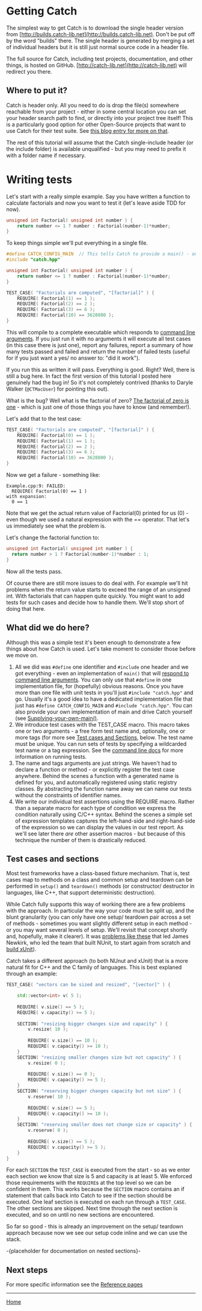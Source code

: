 # Getting Catch

The simplest way to get Catch is to download the single header version from [http://builds.catch-lib.net](http://builds.catch-lib.net). Don't be put off by the word "builds" there. The single header is generated by merging a set of individual headers but it is still just normal source code in a header file.

The full source for Catch, including test projects, documentation, and other things, is hosted on GitHub. [http://catch-lib.net](http://catch-lib.net) will redirect you there.


## Where to put it?

Catch is header only. All you need to do is drop the file(s) somewhere reachable from your project - either in some central location you can set your header search path to find, or directly into your project tree itself! This is a particularly good option for other Open-Source projects that want to use Catch for their test suite. See [this blog entry for more on that](http://www.levelofindirection.com/journal/2011/5/27/unit-testing-in-c-and-objective-c-just-got-ridiculously-easi-1.html). 

The rest of this tutorial will assume that the Catch single-include header (or the include folder) is available unqualified - but you may need to prefix it with a folder name if necessary.

# Writing tests

Let's start with a really simple example. Say you have written a function to calculate factorials and now you want to test it (let's leave aside TDD for now). 

```c++
unsigned int Factorial( unsigned int number ) {
    return number <= 1 ? number : Factorial(number-1)*number;
}
```

To keep things simple we'll put everything in a single file.

```c++
#define CATCH_CONFIG_MAIN  // This tells Catch to provide a main() - only do this in one cpp file
#include "catch.hpp"

unsigned int Factorial( unsigned int number ) {
    return number <= 1 ? number : Factorial(number-1)*number;
}

TEST_CASE( "Factorials are computed", "[factorial]" ) {
    REQUIRE( Factorial(1) == 1 );
    REQUIRE( Factorial(2) == 2 );
    REQUIRE( Factorial(3) == 6 );
    REQUIRE( Factorial(10) == 3628800 );
}
```

This will compile to a complete executable which responds to [command line arguments](command-line.md). If you just run it with no arguments it will execute all test cases (in this case there is just one), report any failures, report a summary of how many tests passed and failed and return the number of failed tests (useful for if you just want a yes/ no answer to: "did it work").

If you run this as written it will pass. Everything is good. Right?
Well, there is still a bug here. In fact the first version of this tutorial I posted here genuinely had the bug in! So it's not completely contrived (thanks to Daryle Walker (```@CTMacUser```) for pointing this out).

What is the bug? Well what is the factorial of zero?
[The factorial of zero is one](http://mathforum.org/library/drmath/view/57128.html) - which is just one of those things you have to know (and remember!).

Let's add that to the test case:

```c++
TEST_CASE( "Factorials are computed", "[factorial]" ) {
    REQUIRE( Factorial(0) == 1 );
    REQUIRE( Factorial(1) == 1 );
    REQUIRE( Factorial(2) == 2 );
    REQUIRE( Factorial(3) == 6 );
    REQUIRE( Factorial(10) == 3628800 );
}
```

Now we get a failure - something like:

```
Example.cpp:9: FAILED:
  REQUIRE( Factorial(0) == 1 )
with expansion:
  0 == 1
```

Note that we get the actual return value of Factorial(0) printed for us (0) - even though we used a natural expression with the == operator. That let's us immediately see what the problem is.

Let's change the factorial function to:

```c++
unsigned int Factorial( unsigned int number ) {
  return number > 1 ? Factorial(number-1)*number : 1;
}
```

Now all the tests pass.

Of course there are still more issues to do deal with. For example we'll hit problems when the return value starts to exceed the range of an unsigned int. With factorials that can happen quite quickly. You might want to add tests for such cases and decide how to handle them. We'll stop short of doing that here.

## What did we do here?

Although this was a simple test it's been enough to demonstrate a few things about how Catch is used. Let's take moment to consider those before we move on.

1. All we did was ```#define``` one identifier and ```#include``` one header and we got everything - even an implementation of ```main()``` that will [respond to command line arguments](command-line.md). You can only use that ```#define``` in one implementation file, for (hopefully) obvious reasons. Once you have more than one file with unit tests in you'll just ```#include "catch.hpp"``` and go. Usually it's a good idea to have a dedicated implementation file that just has ```#define CATCH_CONFIG_MAIN``` and ```#include "catch.hpp"```. You can also provide your own implementation of main and drive Catch yourself (see [Supplying-your-own-main()](own-main.md).
2. We introduce test cases with the TEST_CASE macro. This macro takes one or two arguments - a free form test name and, optionally, one or more tags (for more see <a href="#testCasesAndSections">Test cases and Sections</a>, below. The test name must be unique. You can run sets of tests by specifying a wildcarded test name or a tag expression. See the [command line docs](command-line.md) for more information on running tests.
3. The name and tags arguments are just strings. We haven't had to declare a function or method - or explicitly register the test case anywhere. Behind the scenes a function with a generated name is defined for you, and automatically registered using static registry classes. By abstracting the function name away we can name our tests without the constraints of identifier names.
4. We write our individual test assertions using the REQUIRE macro. Rather than a separate macro for each type of condition we express the condition naturally using C/C++ syntax. Behind the scenes a simple set of expression templates captures the left-hand-side and right-hand-side of the expression so we can display the values in our test report. As we'll see later there _are_ other assertion macros - but because of this technique the number of them is drastically reduced.

<a id="testCasesAndSections"></a>
## Test cases and sections

Most test frameworks have a class-based fixture mechanism. That is, test cases map to methods on a class and common setup and teardown can be performed in ```setup()``` and ```teardown()``` methods (or constructor/ destructor in languages, like C++, that support deterministic destruction).

While Catch fully supports this way of working there are a few problems with the approach. In particular the way your code must be split up, and the blunt granularity (you can only have one setup/ teardown pair across a set of methods - sometimes you want slightly different setup in each method - or you may want several levels of setup. We'll revisit that concept shortly and, hopefully, make it clearer). It was <a href="http://jamesnewkirk.typepad.com/posts/2007/09/why-you-should-.html">problems like these</a> that led James Newkirk, who led the team that built NUnit, to start again from scratch and <a href="http://jamesnewkirk.typepad.com/posts/2007/09/announcing-xuni.html">build xUnit</a>).

Catch takes a different approach (to both NUnut and xUnit) that is a more natural fit for C++ and the C family of languages. This is best explaned through an example:

```c++
TEST_CASE( "vectors can be sized and resized", "[vector]" ) {

    std::vector<int> v( 5 );
    
    REQUIRE( v.size() == 5 );
    REQUIRE( v.capacity() >= 5 );
    
    SECTION( "resizing bigger changes size and capacity" ) {
        v.resize( 10 );
        
        REQUIRE( v.size() == 10 );
        REQUIRE( v.capacity() >= 10 );
    }
    SECTION( "resizing smaller changes size but not capacity" ) {
        v.resize( 0 );
        
        REQUIRE( v.size() == 0 );
        REQUIRE( v.capacity() >= 5 );
    }
    SECTION( "reserving bigger changes capacity but not size" ) {
        v.reserve( 10 );
        
        REQUIRE( v.size() == 5 );
        REQUIRE( v.capacity() >= 10 );
    }
    SECTION( "reserving smaller does not change size or capacity" ) {
        v.reserve( 0 );
        
        REQUIRE( v.size() == 5 );
        REQUIRE( v.capacity() >= 5 );
    }
}
```

For each ```SECTION``` the ```TEST_CASE``` is executed from the start - so as we enter each section we know that size is 5 and capacity is at least 5. We enforced those requirements with the ```REQUIRE```s at the top level so we can be confident in them.
This works because the ```SECTION``` macro contains an if statement that calls back into Catch to see if the section should be executed. One leaf section is executed on each run through a ```TEST_CASE```. The other sections are skipped. Next time through the next section is executed, and so on until no new sections are encountered.

So far so good - this is already an improvement on the setup/ teardown approach because now we see our setup code inline and we can use the stack.

-{placeholder for documentation on nested sections}-

## Next steps
For more specific information see the [Reference pages](reference-index.md)


---

[Home](../README.md)
